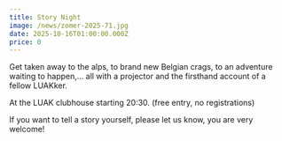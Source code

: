 ```yaml
---
title: Story Night
image: /news/zomer-2025-71.jpg
date: 2025-10-16T01:00:00.000Z
price: 0
---
```


Get taken away to the alps, to brand new Belgian crags, to an adventure waiting to happen,... all with a projector and the firsthand account of a fellow LUAKker.

At the LUAK clubhouse starting 20:30. (free entry, no registrations)

If you want to tell a story yourself, please let us know, you are very welcome!
